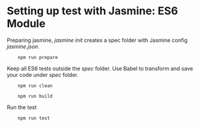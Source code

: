 # Setting up test with Jasmine: ES6 Module

Preparing jasmine, _jasmine init_ creates a spec folder with Jasmine config _jasmine.json_. 
    
        npm run prepare
        
Keep all ES6 tests outside the _spec_ folder. Use Babel to transform and save your code under _spec_ folder.

        npm run clean
     
        npm run build
        
Run the test 

        npm run test
        